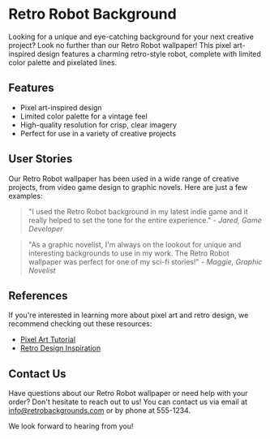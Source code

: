 <!--font:Open Sans-->

# Retro Robot Background

Looking for a unique and eye-catching background for your next creative project? Look no further than our Retro Robot wallpaper! This pixel art-inspired design features a charming retro-style robot, complete with limited color palette and pixelated lines.

## Features

- Pixel art-inspired design
- Limited color palette for a vintage feel
- High-quality resolution for crisp, clear imagery
- Perfect for use in a variety of creative projects

## User Stories

Our Retro Robot wallpaper has been used in a wide range of creative projects, from video game design to graphic novels. Here are just a few examples:

> "I used the Retro Robot background in my latest indie game and it really helped to set the tone for the entire experience." - *Jared, Game Developer*

> "As a graphic novelist, I'm always on the lookout for unique and interesting backgrounds to use in my work. The Retro Robot wallpaper was perfect for one of my sci-fi stories!" - *Maggie, Graphic Novelist*

## References

If you're interested in learning more about pixel art and retro design, we recommend checking out these resources:

- [Pixel Art Tutorial](#)
- [Retro Design Inspiration](#)

## Contact Us

Have questions about our Retro Robot wallpaper or need help with your order? Don't hesitate to reach out to us! You can contact us via email at [info@retrobackgrounds.com](mailto:info@retrobackgrounds.com) or by phone at 555-1234.

We look forward to hearing from you!

<!--

Write me content for website with wallpaper which alt text is:

"A pixel art-inspired wallpaper featuring a retro-style robot, with a limited color palette and pixelated lines."

The name/title of the page should not be 1:1 copy of the alt text but rather a real content of the website which is using this wallpaper.

- Use markdown format 
- Start with heading
- Heading should be short and concise
- The content should look like a real website 
- The website should not be about the wallpaper, wallpaper is just a related background
- Heading should be contain work "wallpaper" or "background"
- Include real sections like references, contact, user stories, etc. use things relevant to the page purpose.
- Feel free to use structure like headings, bullets, numbering, blockquotes, paragraphs, horizontal lines, etc.
- You can use formatting like bold or _italic_
- You can include UTF-8 emojis
- Links should be only #hash anchors (and you can refer to the document itself)
- Do not include images


---


# Retro Robot Background for Your Creative Projects

Looking for a unique and eye-catching background for your next creative project? Look no further than our Retro Robot wallpaper! This pixel art-inspired design features a charming retro-style robot, complete with limited color palette and pixelated lines.

## Features

- Pixel art-inspired design
- Limited color palette for a vintage feel
- High-quality resolution for crisp, clear imagery
- Perfect for use in a variety of creative projects

## User Stories

Our Retro Robot wallpaper has been used in a wide range of creative projects, from video game design to graphic novels. Here are just a few examples:

> "I used the Retro Robot background in my latest indie game and it really helped to set the tone for the entire experience." - *Jared, Game Developer*

> "As a graphic novelist, I'm always on the lookout for unique and interesting backgrounds to use in my work. The Retro Robot wallpaper was perfect for one of my sci-fi stories!" - *Maggie, Graphic Novelist*

## References

If you're interested in learning more about pixel art and retro design, we recommend checking out these resources:

- [Pixel Art Tutorial](#)
- [Retro Design Inspiration](#)

## Contact Us

Have questions about our Retro Robot wallpaper or need help with your order? Don't hesitate to reach out to us! You can contact us via email at [info@retrobackgrounds.com](mailto:info@retrobackgrounds.com) or by phone at 555-1234.

We look forward to hearing from you!


---


Write me a Google font which is best fitting for the website.

Pick from the list:
- Dancing Script
- Open Sans
- Barlow Condensed
- Cinzel
- Cabin
- Cormorant Garamond
- Playfair Display
- Alegreya
- Inter
- Roboto
- IBM Plex Sans
- Exo 2
- Creepster
- Futura
- Great Vibes
- Orbitron
- Lato
- Raleway
- Lobster
- Poppins
- Montserrat
- Cinzel Decorative


Write just the font name nothing else.


---


Open Sans

-->
